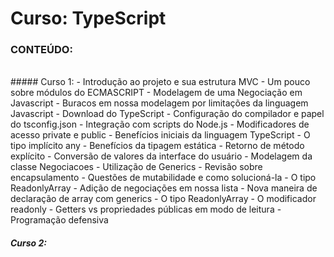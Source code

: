 # Curso: TypeScript

### CONTEÚDO:

<br/>
##### Curso 1:
- Introdução ao projeto e sua estrutura MVC
- Um pouco sobre módulos do ECMASCRIPT
- Modelagem de uma Negociação em Javascript
- Buracos em nossa modelagem por limitações da linguagem Javascript
- Download do TypeScript
- Configuração do compilador e papel do tsconfig.json
- Integração com scripts do Node.js
- Modificadores de acesso private e public
- Benefícios iniciais da linguagem TypeScript
- O tipo implícito any
- Benefícios da tipagem estática
- Retorno de método explícito
- Conversão de valores da interface do usuário
- Modelagem da classe Negociacoes
- Utilização de Generics
- Revisão sobre encapsulamento
- Questões de mutabilidade e como solucioná-la
- O tipo ReadonlyArray
- Adição de negociações em nossa lista
- Nova maneira de declaração de array com generics
- O tipo ReadonlyArray
- O modificador readonly
- Getters vs propriedades públicas em modo de leitura
- Programação defensiva

##### Curso 2:
